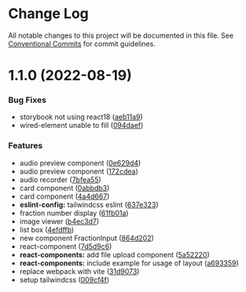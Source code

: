 # Change Log

All notable changes to this project will be documented in this file.
See [Conventional Commits](https://conventionalcommits.org) for commit guidelines.

# 1.1.0 (2022-08-19)


### Bug Fixes

* storybook not using react18 ([aeb11a9](https://github.com/davidNHK/busybox/commit/aeb11a921ea5216548f09a37b29e36d692b1c036))
* wired-element unable to fill ([094daef](https://github.com/davidNHK/busybox/commit/094daef85f955959af90edd4b41f79fbd4b33bcf))


### Features

* audio preview component ([0e629d4](https://github.com/davidNHK/busybox/commit/0e629d417a17c6d136dceb684dac97ed38c06e9e))
* audio preview component ([172cdea](https://github.com/davidNHK/busybox/commit/172cdeaddb00ebce691f06778992292e923ec4eb))
* audio recorder ([7bfea55](https://github.com/davidNHK/busybox/commit/7bfea5549d2d7794f0c4d47fa264d5e7c750fcb3))
* card component ([0abbdb3](https://github.com/davidNHK/busybox/commit/0abbdb3b7a95ac4b645252e814a39efa4f292723))
* card component ([4a4d667](https://github.com/davidNHK/busybox/commit/4a4d667d5b395e7367ce5096ba48d140bb8577e7))
* **eslint-config:** tailwindcss eslint ([637e323](https://github.com/davidNHK/busybox/commit/637e32369f8b406389fc23ab69760c78282f47da))
* fraction number display ([61fb01a](https://github.com/davidNHK/busybox/commit/61fb01a124a23bbeaae1fdb46698f83c1f2c294c))
* image viewer ([b4ec3d7](https://github.com/davidNHK/busybox/commit/b4ec3d73ea5a9534e310e283df0d54edf430f691))
* list box ([4efdffb](https://github.com/davidNHK/busybox/commit/4efdffb9838d0ca72eedfb20a151ab3294ad1cef))
* new component FractionInput ([864d202](https://github.com/davidNHK/busybox/commit/864d20248e2795c5a20a9e51198141ea1e26f501))
* react-component ([7d5d9c6](https://github.com/davidNHK/busybox/commit/7d5d9c632094497e49255ef28568ba58a566a058))
* **react-components:** add file upload component ([5a52220](https://github.com/davidNHK/busybox/commit/5a52220e89227c6bb7f25d71f37528b47059003d))
* **react-components:** include example for usage of layout ([a693359](https://github.com/davidNHK/busybox/commit/a69335975e66c2ce6689c81e574195c6e723b66c))
* replace webpack with vite ([31d9073](https://github.com/davidNHK/busybox/commit/31d9073a35ed35d0f189e16d07105b049ea66170))
* setup tailwindcss ([009cf4f](https://github.com/davidNHK/busybox/commit/009cf4f787dd4a4acdad13ce99e800aaaff8ff9a))
